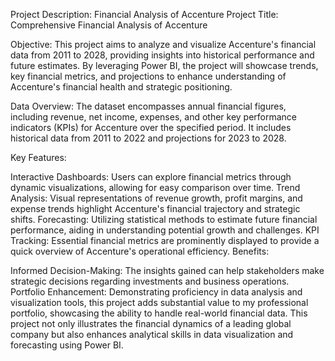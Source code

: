 
Project Description: Financial Analysis of Accenture
Project Title: Comprehensive Financial Analysis of Accenture

Objective:
This project aims to analyze and visualize Accenture's financial data from 2011 to 2028, providing insights into historical performance and future estimates. By leveraging Power BI, the project will showcase trends, key financial metrics, and projections to enhance understanding of Accenture's financial health and strategic positioning.

Data Overview:
The dataset encompasses annual financial figures, including revenue, net income, expenses, and other key performance indicators (KPIs) for Accenture over the specified period. It includes historical data from 2011 to 2022 and projections for 2023 to 2028.

Key Features:

Interactive Dashboards: Users can explore financial metrics through dynamic visualizations, allowing for easy comparison over time.
Trend Analysis: Visual representations of revenue growth, profit margins, and expense trends highlight Accenture's financial trajectory and strategic shifts.
Forecasting: Utilizing statistical methods to estimate future financial performance, aiding in understanding potential growth and challenges.
KPI Tracking: Essential financial metrics are prominently displayed to provide a quick overview of Accenture's operational efficiency.
Benefits:

Informed Decision-Making: The insights gained can help stakeholders make strategic decisions regarding investments and business operations.
Portfolio Enhancement: Demonstrating proficiency in data analysis and visualization tools, this project adds substantial value to my professional portfolio, showcasing the ability to handle real-world financial data.
This project not only illustrates the financial dynamics of a leading global company but also enhances analytical skills in data visualization and forecasting using Power BI.
